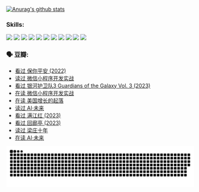 
[![Anurag's github stats](https://github-readme-stats.vercel.app/api?username=w940853815)](https://github.com/anuraghazra/github-readme-stats)

### Skills:

<code><img height="32" src="https://cdn.jsdelivr.net/npm/simple-icons@v5/icons/python.svg"></code>
<code><img height="32" src="https://cdn.jsdelivr.net/npm/simple-icons@v5/icons/javascript.svg"></code>
<code><img height="32" src="https://cdn.jsdelivr.net/npm/simple-icons@v5/icons/django.svg"></code>
<code><img height="32" src="https://cdn.jsdelivr.net/npm/simple-icons@v5/icons/flask.svg"></code>
<code><img height="32" src="https://cdn.jsdelivr.net/npm/simple-icons@v5/icons/vuetify.svg"></code>
<code><img height="32" src="https://cdn.jsdelivr.net/npm/simple-icons@v5/icons/git.svg"></code>
<code><img height="32" src="https://cdn.jsdelivr.net/npm/simple-icons@v5/icons/docker.svg"></code>
<code><img height="32" src="https://cdn.jsdelivr.net/npm/simple-icons@v5/icons/postgresql.svg"></code>
<code><img height="32" src="https://cdn.jsdelivr.net/npm/simple-icons@v5/icons/elasticsearch.svg"></code>
<code><img height="32" src="https://cdn.jsdelivr.net/npm/simple-icons@v5/icons/macos.svg"></code>
<code><img height="32" src="https://cdn.jsdelivr.net/npm/simple-icons@v5/icons/linux.svg"></code>

### 🗣 豆瓣:

<!-- DOUBAN-ACTIVITIES:START -->
- [看过 保你平安‎ (2022)](https://www.douban.com/people/136069238/status/4239139510/?_i=84890523)
- [读过 微信小程序开发实战](https://www.douban.com/people/136069238/status/4237321528/?_i=84890523)
- [看过 银河护卫队3 Guardians of the Galaxy Vol. 3‎ (2023)](https://www.douban.com/people/136069238/status/4236631849/?_i=84890523)
- [在读 微信小程序开发实战](https://www.douban.com/people/136069238/status/4230177692/?_i=84890523)
- [在读 美国增长的起落](https://www.douban.com/people/136069238/status/4220055912/?_i=84890523)
- [读过 AI·未来](https://www.douban.com/people/136069238/status/4220054171/?_i=84890523)
- [看过 满江红‎ (2023)](https://www.douban.com/people/136069238/status/4219146433/?_i=84890523)
- [看过 回廊亭‎ (2023)](https://www.douban.com/people/136069238/status/4215992758/?_i=84890523)
- [读过 梁庄十年](https://www.douban.com/people/136069238/status/4206664969/?_i=84890523)
- [在读 AI·未来](https://www.douban.com/people/136069238/status/4206653520/?_i=84890523)
<!-- DOUBAN-ACTIVITIES:END -->


![Snake animation](https://raw.githubusercontent.com/w940853815/w940853815/output/github-contribution-grid-snake.svg)

<!--
**w940853815/w940853815** is a ✨ _special_ ✨ repository because its `README.md` (this file) appears on your GitHub profile.

Here are some ideas to get you started:

- 🔭 I’m currently working on ...
- 🌱 I’m currently learning ...
- 👯 I’m looking to collaborate on ...
- 🤔 I’m looking for help with ...
- 💬 Ask me about ...
- 📫 How to reach me: ...
- 😄 Pronouns: ...
- ⚡ Fun fact: ...
-->
